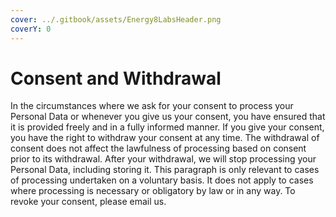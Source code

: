 ```yaml
---
cover: ../.gitbook/assets/Energy8LabsHeader.png
coverY: 0
---
```


# Consent and Withdrawal

In the circumstances where we ask for your consent to process your Personal Data or whenever you give us your consent, you have ensured that it is provided freely and in a fully informed manner. If you give your consent, you have the right to withdraw your consent at any time. The withdrawal of consent does not affect the lawfulness of processing based on consent prior to its withdrawal. After your withdrawal, we will stop processing your Personal Data, including storing it. This paragraph is only relevant to cases of processing undertaken on a voluntary basis. It does not apply to cases where processing is necessary or obligatory by law or in any way. To revoke your consent, please email us.
